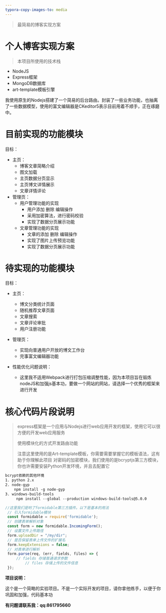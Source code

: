 ```yaml
---
typora-copy-images-to: media
---
```



>
> 最简易的博客实现方案
> 

# 个人博客实现方案

 
 > 本项目所使用的技术栈

* NodeJS
* Express框架
* MongoDB数据库
* art-template模板引擎

我使用原生的Nodejs搭建了一个简易的后台路由。封装了一些业务功能，也抽离了一些数据模型，使用的富文编辑器是CKeditor5表示目前用着不顺手，正在琢磨中。

# 目前实现的功能模块

目标：

* 主页：
  - 博客文章简略介绍
  - 图文加载
  - 主页数据分页显示
  - 主页博文详情展示
  - 文章详情评论
* 管理页：
  - 用户管理功能的实现 
    - 用户添加 删除 编辑操作
    - 采用加密算法，进行密码校验
    - 实现了数据分页展示功能
  - 文章管理功能的实现
    - 文章的添加 删除 编辑操作
    - 实现了图片上传预览功能
    - 实现了数据分页展示功能
    

# 待实现的功能模块

目标：

* 主页：
  - 博文分类统计页面
  - 随机推荐文章页面
  - 文章搜索
  - 文章评论审批
  - 用户注册功能
  
* 管理页：
  - 实现向普通用户开放的博文工作台
  - 完事富文编辑器功能

* 性能优化问题说明：
  - 这里我不适用Webpack进行打包压缩调整性能，因为本项目旨在锻炼nodeJS和加强js基本功，要做一个网站的网站，请选择一个优秀的框架来进行开发
  


# 核心代码片段说明
> express框架是一个应用与Nodejs进行web应用开发的框架，使用它可以很方便的开发web应用服务
> 
> 使用模块化的方式开发路由功能
> 
> 注意这里使用的是Art-template模板，你需要需要掌握它的模板语法，这有助于你理解此项目
> 对密码的加密模块，我们使用的是bcryptjs第三方模块，你也许需要安装Python开发环境，并且去配置它

```html
bcrypt依赖的其他环境
1. python 2.x
2. node-gyp
    npm install -g node-gyp
3. windows-build-tools
     npm install --global --production windows-build-tools@5.0.0

```
```javascript
//这里我们是哟了formidable第三方插件。以下是基本的用法
 // 引入formidable模块
 const formidable = require('formidable');
 // 创建表单解析对象
 const form = new formidable.IncomingForm();
 // 设置文件上传路径
 form.uploadDir = "/my/dir";
 // 是否保留表单上传文件的扩展名
 form.keepExtensions = false;
 // 对表单进行解析
 form.parse(req, (err, fields, files) => {
     // fields 存储普通请求参数
         // files 存储上传的文件信息
 });

```


**项目说明：**

 这个是一个简略的实验项目。不是一个实际开发的项目，请你拿他练手，以便于你巩固和加强，代码基本功

 **有问题请联系我：qq:861795660**





